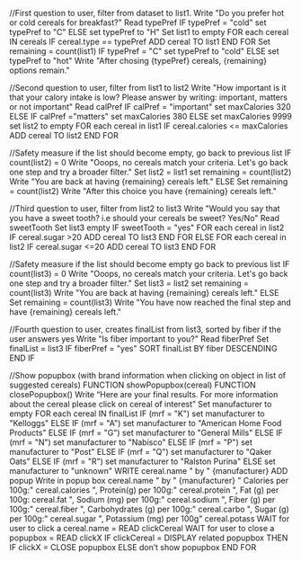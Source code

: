 //First question to user, filter from dataset to list1.
Write "Do you prefer hot or cold cereals for breakfast?" 
Read typePref 
IF typePref = "cold" 
 set typePref to "C" 
ELSE 
 set typePref to "H"
Set list1 to empty 
FOR each cereal IN cereals 
    IF cereal.type == typePref 
    ADD cereal TO list1 
END FOR 
Set remaining = count(list1) 
IF typePref = "C" 
 set typePref to "cold" 
ELSE 
 set typePref to "hot"
Write "After chosing {typePref} cereals, {remaining} options remain."

//Second question to user, filter from list1 to list2
Write "How important is it that your calory intake is low? Please answer by writing: important, matters or not important" 
Read calPref 
IF calPref = "important" 
    set maxCalories 320 
ELSE IF calPref ="matters" 
    set maxCalories 380 
ELSE set maxCalories 9999 
set list2 to empty 
FOR each cereal in list1 
 IF cereal.calories <= maxCalories 
 ADD cereal TO list2 
END FOR 

//Safety measure if the list should become empty, go back to previous list
IF count(list2) = 0 
 Write "Ooops, no cereals match your criteria. Let's go back one step and try a broader filter." 
 Set list2 = list1 
 set remaining = count(list2) 
 Write "You are back at having {remaining} cereals left." 
ELSE 
 Set remaining = count(list2) 
 Write "After this choice you have {remaining} cereals left."

//Third question to user, filter from list2 to list3
Write "Would you say that you have a sweet tooth? i.e should your cereals be sweet? Yes/No" 
Read sweetTooth 
Set list3 empty 
IF sweetTooth = "yes" 
    FOR each cereal in list2 
        IF cereal.sugar >20 
        ADD cereal TO list3 
    END FOR 
ELSE 
    FOR each cereal in list2 
        IF cereal.sugar <=20 
        ADD cereal TO list3 
    END FOR 

//Safety measure if the list should become empty go back to previous list
IF count(list3) = 0 
    Write "Ooops, no cereals match your criteria. Let's go back one step and try a broader filter." 
    Set list3 = list2 
    set remaining = count(list3) 
    Write "You are back at having {remaining} cereals left." 
ELSE 
    Set remaining = count(list3) 
    Write "You have now reached the final step and have {remaining} cereals left."

//Fourth question to user, creates finalList from list3, sorted by fiber if the user answers yes
Write "Is fiber important to you?"
Read fiberPref
Set finalList = list3
IF fiberPref = "yes"
    SORT finalList BY fiber DESCENDING
END IF

//Show popupbox (with brand information when clicking on object in list of suggested cereals)
FUNCTION showPopupbox(cereal)
FUNCTION closePopupbox()
Write “Here are your final results. For more information about the cereal please click on cereal of interest”
Set manufacturer to empty
FOR each cereal IN finalList 
    IF (mrf = "K") set manufacturer to "Kelloggs" 
    ELSE IF (mrf = "A") set manufacturer to "American Home Food Products"
    ELSE IF (mrf = "G") set manufacturer to "General Mills"
    ELSE IF (mrf = "N") set manufacturer to "Nabisco"
    ELSE IF (mrf = "P") set manufacturer to "Post"
    ELSE IF (mrf = "Q") set manufacturer to "Qaker Oats"
    ELSE IF (mrf = "R") set manufacturer to "Ralston Purina"
    ELSE set manufacturer to "unknown"
    WRITE cereal.name " by " {manufacturer}
    ADD popup
    Write in popup box cereal.name " by " {manufacturer} " Calories per 100g:" cereal.calories ", Protein(g) per 100g:" cereal.protein ", Fat (g) per 100g: cereal.fat ", Sodium (mg) per 100g:" cereal.sodium ", Fiber (g) per 100g:" cereal.fiber ", Carbohydrates (g) per 100g:" cereal.carbo ", Sugar (g) per 100g:" cereal.sugar ", Potassium (mg) per 100g" cereal.potass
    WAIT for user to click a cereal.name = READ clickCereal
    WAIT for user to close a popupbox = READ clickX
    IF clickCereal = DISPLAY related popupbox THEN
    IF clickX = CLOSE popupbox 
    ELSE don’t show popupbox
END FOR